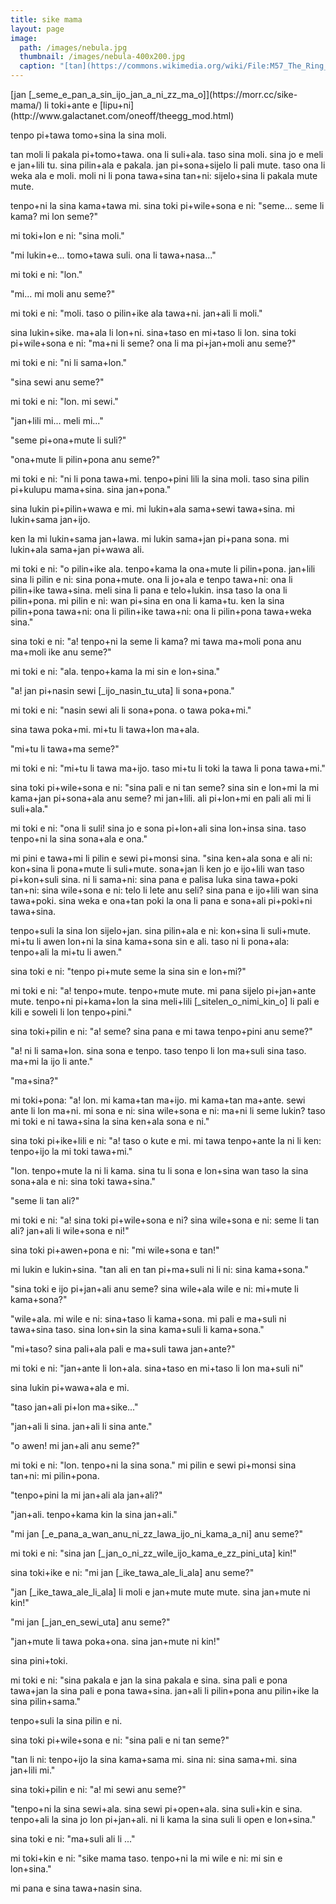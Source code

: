 ```yaml
---
title: sike mama
layout: page
image:
  path: /images/nebula.jpg
  thumbnail: /images/nebula-400x200.jpg
  caption: "[tan](https://commons.wikimedia.org/wiki/File:M57_The_Ring_Nebula.JPG)"
---
```


<p class="author" markdown="1">
[jan [_seme_e_pan_a_sin_ijo_jan_a_ni_zz_ma_o]](https://morr.cc/sike-mama/) li toki+ante e [lipu+ni](http://www.galactanet.com/oneoff/theegg_mod.html)
</p>

tenpo pi+tawa tomo+sina la
sina moli.

tan moli li pakala pi+tomo+tawa.
ona li suli+ala.
taso sina moli.
sina jo e meli e jan+lili tu.
sina pilin+ala e pakala.
jan pi+sona+sijelo li pali mute.
taso ona li weka ala e moli.
moli ni li pona tawa+sina tan+ni:
sijelo+sina li pakala mute mute.

tenpo+ni la sina kama+tawa mi. sina toki pi+wile+sona e ni:
<span class="right" markdown="1">"seme... seme li kama? mi lon seme?"</span>

mi toki+lon e ni: "sina moli."

<p class="right" markdown="1">"mi lukin+e... tomo+tawa suli.
ona li tawa+nasa..."</p>

mi toki e ni: "lon."

<p class="right" markdown="1">"mi... mi moli anu seme?"</p>

mi toki e ni: "moli. taso o pilin+ike ala tawa+ni.
jan+ali li moli."

sina lukin+sike.
ma+ala li lon+ni.
sina+taso en mi+taso li lon.
sina toki pi+wile+sona e ni:
<span class="right" markdown="1">"ma+ni li seme?
ona li ma pi+jan+moli anu seme?"</span>

mi toki e ni: "ni li sama+lon."

<p class="right" markdown="1">"sina sewi anu seme?"</p>

mi toki e ni: "lon. mi sewi."

<p class="right" markdown="1">"jan+lili mi... meli mi..."</p>

"seme pi+ona+mute li suli?"

<p class="right" markdown="1">"ona+mute li pilin+pona anu seme?"</p>

mi toki e ni: "ni li pona tawa+mi.
tenpo+pini lili la sina moli.
taso sina pilin pi+kulupu mama+sina.
sina jan+pona."

sina lukin pi+pilin+wawa e mi.
mi lukin+ala sama+sewi tawa+sina.
mi lukin+sama jan+ijo.

ken la mi lukin+sama jan+lawa.
mi lukin sama+jan pi+pana sona.
mi lukin+ala sama+jan pi+wawa ali.

mi toki e ni: "o pilin+ike ala.
tenpo+kama la ona+mute li pilin+pona.
jan+lili sina li pilin e ni:
sina pona+mute.
ona li jo+ala e tenpo tawa+ni:
ona li pilin+ike tawa+sina.
meli sina li pana e telo+lukin.
insa taso la ona li pilin+pona.
mi pilin e ni:
wan pi+sina en ona li kama+tu.
ken la sina pilin+pona tawa+ni:
ona li pilin+ike tawa+ni:
ona li pilin+pona tawa+weka sina."

sina toki e ni:
<span class="right" markdown="1">"a!
tenpo+ni la seme li kama?
mi tawa ma+moli pona anu ma+moli ike anu seme?"</span>

mi toki e ni: "ala.
tenpo+kama la mi sin e lon+sina."

<p class="right" markdown="1">"a!
jan pi+nasin sewi [_ijo_nasin_tu_uta] li sona+pona."</p>

mi toki e ni: "nasin sewi ali li sona+pona.
o tawa poka+mi."

sina tawa poka+mi.
mi+tu li tawa+lon ma+ala.

<p class="right" markdown="1">"mi+tu li tawa+ma seme?"</p>

mi toki e ni: "mi+tu li tawa ma+ijo.
taso mi+tu li toki la tawa li pona tawa+mi."

sina toki pi+wile+sona e ni:
<span class="right" markdown="1">"sina pali e ni tan seme?
sina sin e lon+mi la
mi kama+jan pi+sona+ala anu seme?
mi jan+lili.
ali pi+lon+mi en pali ali mi
li suli+ala."</span>

mi toki e ni: "ona li suli!
sina jo e sona
pi+lon+ali sina lon+insa sina.
taso tenpo+ni la sina sona+ala e ona."

mi pini e tawa+mi li pilin e sewi pi+monsi sina.
"sina ken+ala sona e ali ni:
kon+sina li pona+mute li suli+mute.
sona+jan li ken jo e ijo+lili wan taso
pi+kon+suli sina.
ni li sama+ni: sina pana e palisa luka sina tawa+poki tan+ni:
sina wile+sona e ni: telo li lete anu seli?
sina pana e ijo+lili wan sina tawa+poki.
sina weka e ona+tan poki la
ona li pana e sona+ali pi+poki+ni tawa+sina.

tenpo+suli la sina lon sijelo+jan.
sina pilin+ala e ni:
kon+sina li suli+mute.
mi+tu li awen lon+ni la
sina kama+sona sin e ali.
taso ni li pona+ala:
tenpo+ali la mi+tu li awen."

sina toki e ni:
<span class="right" markdown="1">"tenpo pi+mute seme la sina sin e lon+mi?"</span>

mi toki e ni: "a! tenpo+mute. tenpo+mute mute.
mi pana sijelo pi+jan+ante mute.
tenpo+ni pi+kama+lon la
sina meli+lili [_sitelen_o_nimi_kin_o] li pali e kili e soweli
li lon tenpo+pini."

sina toki+pilin e ni:
<span class="right" markdown="1">"a! seme?
sina pana e mi tawa tenpo+pini anu seme?"</span>

"a! ni li sama+lon.
sina sona e tenpo.
taso tenpo li lon ma+suli sina taso.
ma+mi la ijo li ante."

<p class="right" markdown="1">"ma+sina?"</p>

mi toki+pona: "a! lon.
mi kama+tan ma+ijo.
mi kama+tan ma+ante.
sewi ante li lon ma+ni.
mi sona e ni: sina wile+sona e ni:
ma+ni li seme lukin?
taso mi toki e ni tawa+sina la sina ken+ala sona e ni."

sina toki pi+ike+lili e ni:
<span class="right" markdown="1">"a!
taso o kute e mi.
mi tawa tenpo+ante la
ni li ken: tenpo+ijo la mi toki tawa+mi."</span>

"lon. tenpo+mute la ni li kama.
sina tu li sona e lon+sina wan taso la
sina sona+ala e ni: sina toki tawa+sina."

<p class="right" markdown="1">"seme li tan ali?"</p>

mi toki e ni: "a! sina toki pi+wile+sona e ni?
sina wile+sona e ni: seme li tan ali?
jan+ali li wile+sona e ni!"

sina toki pi+awen+pona e ni:
<span class="right" markdown="1">"mi wile+sona e tan!"</span>

mi lukin e lukin+sina.
"tan ali
en tan pi+ma+suli ni
li ni: sina kama+sona."

<p class="right" markdown="1">"sina toki e ijo pi+jan+ali anu seme?
sina wile+ala wile e ni: mi+mute li kama+sona?"</p>

"wile+ala. mi wile e ni: sina+taso li kama+sona.
mi pali e ma+suli ni tawa+sina taso.
sina lon+sin la sina kama+suli
li kama+sona."

<p class="right" markdown="1">"mi+taso? sina pali+ala pali e ma+suli tawa jan+ante?"</p>

mi toki e ni: "jan+ante li lon+ala.
sina+taso en mi+taso li lon ma+suli ni"

sina lukin pi+wawa+ala e mi.

<p class="right" markdown="1">"taso jan+ali pi+lon ma+sike..."</p>

"jan+ali li sina. jan+ali li sina ante."

<p class="right" markdown="1">"o awen! mi jan+ali anu seme?"</p>

mi toki e ni: "lon. tenpo+ni la sina sona."
mi pilin e sewi pi+monsi sina tan+ni: mi pilin+pona.

<p class="right" markdown="1">"tenpo+pini la mi jan+ali ala jan+ali?"</p>

"jan+ali. tenpo+kama kin la sina jan+ali."

<p class="right" markdown="1">"mi jan [_e_pana_a_wan_anu_ni_zz_lawa_ijo_ni_kama_a_ni] anu seme?"</p>

mi toki e ni: "sina jan [_jan_o_ni_zz_wile_ijo_kama_e_zz_pini_uta] kin!"

sina toki+ike e ni:
<span class="right" markdown="1">"mi jan [_ike_tawa_ale_li_ala] anu seme?"</span>

"jan [_ike_tawa_ale_li_ala] li moli e jan+mute mute mute. sina jan+mute ni kin!"

<p class="right" markdown="1">"mi jan [_jan_en_sewi_uta] anu seme?"</p>

"jan+mute li tawa poka+ona. sina jan+mute ni kin!"

sina pini+toki.

mi toki e ni: "sina pakala e jan la
sina pakala e sina.
sina pali e pona tawa+jan la
sina pali e pona tawa+sina.
jan+ali li pilin+pona anu pilin+ike la
sina pilin+sama."

tenpo+suli la sina pilin e ni.

sina toki pi+wile+sona e ni:
<span class="right" markdown="1">"sina pali e ni tan seme?"</span>

"tan li ni: tenpo+ijo la sina kama+sama mi.
sina ni:
sina sama+mi.
sina jan+lili mi."

sina toki+pilin e ni:
<span class="right" markdown="1">"a!
mi sewi anu seme?"</span>

"tenpo+ni la sina sewi+ala.
sina sewi pi+open+ala.
sina suli+kin e sina.
tenpo+ali la sina jo lon pi+jan+ali.
ni li kama la sina suli li open e lon+sina."

sina toki e ni:
<span class="right" markdown="1">"ma+suli ali li ..."</span>

mi toki+kin e ni: "sike mama taso.
tenpo+ni la mi wile e ni: mi sin e lon+sina."

mi pana e sina tawa+nasin sina.
